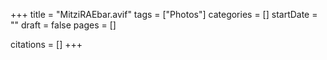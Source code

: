 +++
title = "MitziRAEbar.avif"
tags = ["Photos"]
categories = []
startDate = ""
draft = false
pages = []

citations = []
+++
